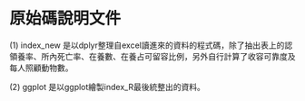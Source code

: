 # 原始碼說明文件

(1) index_new 是以dplyr整理自excel讀進來的資料的程式碼，除了抽出表上的認領養率、所內死亡率、在養數、在養占可留容比例，另外自行計算了收容可靠度及每人照顧動物數。

(2) ggplot 是以ggplot繪製index_R最後統整出的資料。
